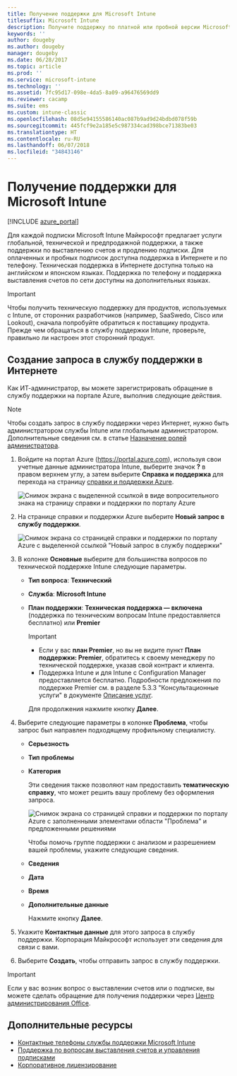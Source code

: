 ```yaml
---
title: Получение поддержки для Microsoft Intune
titlesuffix: Microsoft Intune
description: Получите поддержку по платной или пробной версии Microsoft Intune онлайн или по телефону.
keywords: ''
author: dougeby
ms.author: dougeby
manager: dougeby
ms.date: 06/28/2017
ms.topic: article
ms.prod: ''
ms.service: microsoft-intune
ms.technology: ''
ms.assetid: 7fc95d17-098e-4da5-8a09-a96476569dd9
ms.reviewer: cacamp
ms.suite: ems
ms.custom: intune-classic
ms.openlocfilehash: 08d5e94155586140ac087b9ad9d24bdbd078f59b
ms.sourcegitcommit: 445fcf9e2a185e5c987334cad398bce71383be03
ms.translationtype: HT
ms.contentlocale: ru-RU
ms.lasthandoff: 06/07/2018
ms.locfileid: "34843146"
---
```

# <a name="how-to-get-support-for-microsoft-intune"></a>Получение поддержки для Microsoft Intune

[!INCLUDE [azure_portal](./includes/note-for-both-portals.md)]

Для каждой подписки Microsoft Intune Майкрософт предлагает услуги глобальной, технической и предпродажной поддержки, а также поддержки по выставлению счетов и продлению подписки. Для оплаченных и пробных подписок доступна поддержка в Интернете и по телефону. Техническая поддержка в Интернете доступна только на английском и японском языках. Поддержка по телефону и поддержка выставления счетов по сети доступны на дополнительных языках.

>[!IMPORTANT]
> Чтобы получить техническую поддержку для продуктов, используемых с Intune, от сторонних разработчиков (например, SaaSwedo, Cisco или Lookout), сначала попробуйте обратиться к поставщику продукта. Прежде чем обращаться в службу поддержки Intune, проверьте, правильно ли настроен этот сторонний продукт.

## <a name="create-an-online-support-ticket"></a>Создание запроса в службу поддержки в Интернете

Как ИТ-администратор, вы можете зарегистрировать обращение в службу поддержки на портале Azure, выполнив следующие действия.
>[!NOTE]
>Чтобы создать запрос в службу поддержки через Интернет, нужно быть администратором службы Intune или глобальным администратором. Дополнительные сведения см. в статье [Назначение ролей администратора](https://docs.microsoft.com/azure/active-directory/active-directory-assign-admin-roles-azure-portal).
1. Войдите на портал Azure (<https://portal.azure.com>), используя свои учетные данные администратора Intune, выберите значок <strong>?</strong> в правом верхнем углу, а затем выберите <strong>Справка и поддержка</strong> для перехода на страницу [справки и поддержки Azure](https://ms.portal.azure.com/#blade/Microsoft_Azure_Support/HelpAndSupportBlade/overview).

    ![Снимок экрана с выделенной ссылкой в виде вопросительного знака на страницу справки и поддержки по порталу Azure](./media/azure-get-support.png)

2. На странице справки и поддержки Azure выберите **Новый запрос в службу поддержки**.

    ![Снимок экрана со страницей справки и поддержки по порталу Azure с выделенной ссылкой "Новый запрос в службу поддержки"](./media/azure-support-ticket-link.png)

3. В колонке **Основные** выберите для большинства вопросов по технической поддержке Intune следующие параметры.
   - **Тип вопроса**: **Технический**
   - **Служба**: **Microsoft Intune**
   - **План поддержки**: **Техническая поддержка — включена** (поддержка по техническим вопросам Intune предоставляется бесплатно) или **Premier**
    
     >[!IMPORTANT]
     >- Если у вас **план Premier**, но вы не видите пункт **План поддержки: Premier**, обратитесь к своему менеджеру по технической поддержке, указав свой контракт и клиента.
     >- Поддержка Intune и для Intune с Configuration Manager предоставляется бесплатно. Подробности предложения по поддержке Premier см. в разделе 5.3.3 "Консультационные услуги" в документе [Описание услуг](https://enterprise.microsoft.com/en-us/services/services-list/).

     Для продолжения нажмите кнопку **Далее**.

4. Выберите следующие параметры в колонке **Проблема**, чтобы запрос был направлен подходящему профильному специалисту.

   - **Серьезность**
   - **Тип проблемы**
   - **Категория**

     Эти сведения также позволяют нам предоставить **тематическую справку**, что может решить вашу проблему без оформления запроса.

     ![Снимок экрана со страницей справки и поддержки по порталу Azure с заполненными элементами области "Проблема" и предложенными решениями](./media/support-need-solutions.png)

     Чтобы помочь группе поддержки с анализом и разрешением вашей проблемы, укажите следующие сведения.
    
   - **Сведения**
   - **Дата**
   - **Время**
   - **Дополнительные данные**

     Нажмите кнопку **Далее**.

5. Укажите **Контактные данные** для этого запроса в службу поддержки. Корпорация Майкрософт использует эти сведения для связи с вами.
6. Выберите **Создать**, чтобы отправить запрос в службу поддержки.

>[!IMPORTANT]
>Если у вас возник вопрос о выставлении счетов или о подписке, вы можете сделать обращение для получения поддержки через [Центр администрирования Office](https://portal.office.com/Support/SupportEntry.aspx).

## <a name="additional-resources"></a>Дополнительные ресурсы
- [Контактные телефоны службы поддержки Microsoft Intune](phone-support-contact.md)
- [Поддержка по вопросам выставления счетов и управления подписками](https://support.office.com/article/Contact-Office-365-for-business-support-Admin-Help-32a17ca7-6fa0-4870-8a8d-e25ba4ccfd4b)
- [Корпоративное лицензирование](http://go.microsoft.com/fwlink/p/?LinkID=282015)
